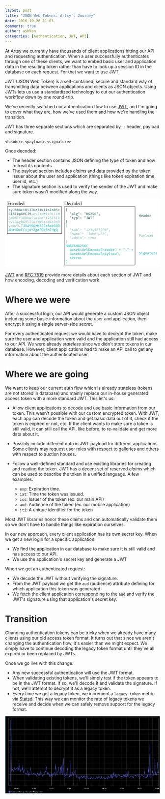 ```yaml
---
layout: post
title: "JSON Web Tokens: Artsy's Journey"
date: 2016-10-26 11:03
comments: true
author: ashkan
categories: [Authentication, JWT, API]
---
```


At Artsy we currently have thousands of client applications hitting our API and requesting authentication. When a user successfully authenticates through one of these clients, we want to embed basic user and application data in the resulting token rather than have to look up a session ID in the database on each request. For that we want to use JWT.

JWT (JSON Web Token) is a self-contained, secure and standard way of transmitting data between applications and clients as JSON objects. Using JWTs lets us use a standardized technology to cut our authentication workflow down by one round-trip.

We've recently switched our authentication flow to use [JWT](https://jwt.io), and I'm going to cover what they are, how we've used them and how we're handling the transition.

<!-- more -->

JWT has three separate sections which are separated by `.`: header, payload and signature.

`<header>.<payload>.<signature>`

Once decoded:

- The header section contains JSON defining the type of token and how to treat its contents.
- The payload section includes _claims_ and data provided by the token issuer about the user and application (things like token expiration time, user id, etc.)
- The signature section is used to verify the sender of the JWT and make sure token wasn't modified along the way.

![JWT example](/images/2016-10-26-jwt-artsy-journey/jwt-example.png)

<a href="https://jwt.io/introduction/" target="_blank">JWT</a> and <a href="https://tools.ietf.org/html/rfc7519" target="_blank">RFC 7519</a> provide more details about each section of JWT and how encoding, decoding and verification work.


# Where we were

After a successful login, our API would generate a custom JSON object including some basic information about the user and application, then encrypt it using a single server-side secret.

For every authenticated request we would have to decrypt the token, make sure the user and application were valid and the application still had access to our API. We were already _stateless_ since we didn't store tokens in our database. However, client applications had to make an API call to get any information about the authenticated user.

# Where we are going

We want to keep our current auth flow which is already stateless (tokens are not stored in database) and mainly replace our in-house generated access token with a more standard JWT. This let's us:

- Allow client applications to decode and use basic information from our token. This wasn't possible with our custom encrypted token. With JWT, each app can decode the token and get basic data out of it, check if the token is expired or not, etc. If the client wants to make sure a token is still valid, it can still call the API, like before, to re-validate and get more data about it.
- Possibly include different data in JWT payload for different applications. Some clients may request user roles with respect to galleries and others with respect to auction houses.
- Follow a well-defined standard and use existing libraries for creating and reading the token. JWT has a decent set of reserved _claims_ which can be used to describe the token in a unified language. A few examples:

  - `exp`: Expiration time.
  - `iat`: Time the token was issued.
  - `iss`: Issuer of the token (ex. our main API)
  - `aud`: Audience of the token (ex. our mobile application)
  - `jti`: A unique identifier for the token

Most JWT libraries honor these claims and can automatically validate them so we don't have to handle things like expiration ourselves.

In our new approach, every client application has its own secret key. When we get a new login for a specific application:

- We find the application in our database to make sure it is still valid and has access to our API.
- We use the application's secret key and generate a JWT

When we get an authenticated request:

- We decode the JWT without verifying the signature.
- From the JWT payload we get the `aud` (audience) attribute defining for which application this token was generated.
- We fetch the client application corresponding to the `aud` and verify the JWT's signature using that application's secret key.

# Transition

Changing authentication tokens can be tricky when we already have many clients using our old access token format. It turns out that since we aren't changing the authentication flow, it's easier than we might expect. We simply have to continue decoding the legacy token format until they've all expired or been replaced by JWTs.

Once we go live with this change:

- Any new successful authentication will use the JWT format.
- When validating existing tokens, we'll simply test if the token appears to be in the JWT format. If so, we'll decode it and validate the signature. If not, we'll attempt to decrypt it as a legacy token.
- Every time we get a legacy token, we increment a `legacy.token` metric via [Statsd](https://github.com/etsy/statsd). This way we can monitor the rate of legacy tokens we receive and decide when we can safely remove support for the legacy format.

![Tracking legacy tokens](/images/2016-10-26-jwt-artsy-journey/graphite-legacy-tokens.png)

